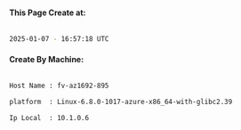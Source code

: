 
   
#### This Page Create at:

```bash

2025-01-07 - 16:57:18 UTC

```

#### Create By Machine:

```bash

Host Name : fv-az1692-895

platform  : Linux-6.8.0-1017-azure-x86_64-with-glibc2.39

Ip Local  : 10.1.0.6

```

